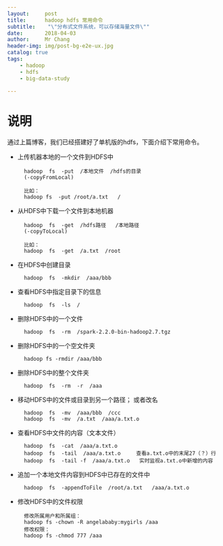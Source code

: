 ```yaml
---
layout:     post
title:     	hadoop hdfs 常用命令
subtitle:    "\"分布式文件系统，可以存储海量文件\""
date:       2018-04-03
author:     Mr Chang
header-img: img/post-bg-e2e-ux.jpg
catalog: true
tags:
    - hadoop
    - hdfs
    - big-data-study
    
---
```



# 说明

通过上篇博客，我们已经搭建好了单机版的hdfs，下面介绍下常用命令。

* 上传机器本地的一个文件到HDFS中

		hadoop  fs  -put  /本地文件  /hdfs的目录
		(-copyFromLocal)
		
		比如：
		hadoop fs  -put /root/a.txt   /

* 从HDFS中下载一个文件到本地机器

		hadoop  fs  -get  /hdfs路径   /本地路径
		(-copyToLocal)
		    
		比如：
		hadoop  fs  -get  /a.txt  /root

* 在HDFS中创建目录
		
		hadoop  fs  -mkdir  /aaa/bbb 

* 查看HDFS中指定目录下的信息
		
		hadoop  fs  -ls  /

* 删除HDFS中的一个文件
		
		hadoop  fs  -rm  /spark-2.2.0-bin-hadoop2.7.tgz

* 删除HDFS中的一个空文件夹
		
		hadoop fs -rmdir /aaa/bbb

* 删除HDFS中的整个文件夹
		
		hadoop  fs  -rm  -r  /aaa

* 移动HDFS中的文件或目录到另一个路径； 或者改名
		
		hadoop  fs  -mv  /aaa/bbb  /ccc 
    	hadoop  fs  -mv  /a.txt  /aaa/a.txt.o

* 查看HDFS中文件的内容（文本文件）
		
		hadoop  fs  -cat  /aaa/a.txt.o
		hadoop  fs  -tail  /aaa/a.txt.o     查看a.txt.o中的末尾27（？）行
		hadoop  fs  -tail -f  /aaa/a.txt.o   实时监视a.txt.o中新增的内容

* 追加一个本地文件内容到HDFS中已存在的文件中
		
		hadoop  fs  -appendToFile  /root/a.txt   /aaa/a.txt.o
* 修改HDFS中的文件权限

		修改所属用户和所属组：
		hadoop fs -chown -R angelababy:mygirls /aaa
		修改权限：
		hadoop fs -chmod 777 /aaa
